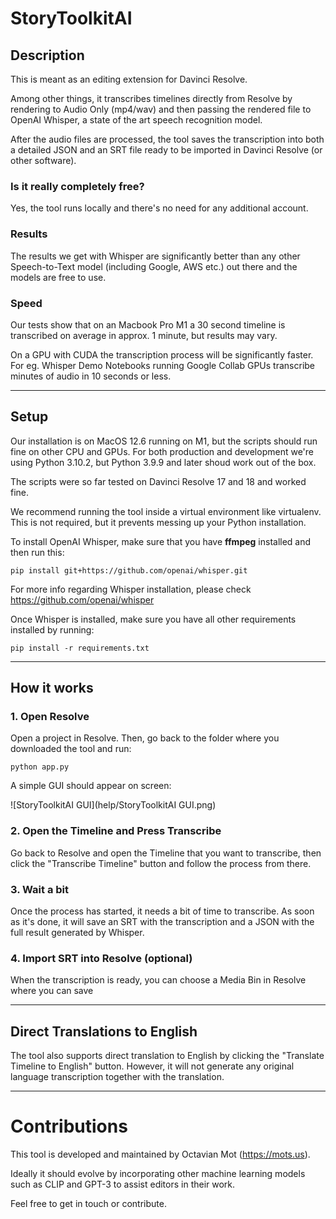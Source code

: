 # StoryToolkitAI

## Description

This is meant as an editing extension for Davinci Resolve. 

Among other things, it transcribes timelines directly from Resolve by rendering to Audio Only (mp4/wav) and then passing the rendered file to OpenAI Whisper, a state of the art speech recognition model. 

After the audio files are processed, the tool saves the transcription into both a detailed JSON and an SRT file ready to be imported in Davinci Resolve (or other software).

### Is it really completely free?
Yes, the tool runs locally and there's no need for any additional account.

### Results
The results we get with Whisper are significantly better than any other Speech-to-Text model (including Google, AWS etc.) out there and the models are free to use.

### Speed
Our tests show that on an Macbook Pro M1 a 30 second timeline is transcribed on average in approx. 1 minute, but results may vary.

On a GPU with CUDA the transcription process will be significantly faster. For eg. Whisper Demo Notebooks running Google Collab GPUs transcribe minutes of audio in 10 seconds or less.

---

## Setup

Our installation is on MacOS 12.6 running on M1, but the scripts should run fine on other CPU and GPUs. For both production and development we're using Python 3.10.2, but Python 3.9.9 and later shoud work out of the box.

The scripts were so far tested on Davinci Resolve 17 and 18 and worked fine.

We recommend running the tool inside a virtual environment like virtualenv. This is not required, but it prevents messing up your Python installation.

To install OpenAI Whisper, make sure that you have **ffmpeg** installed and then run this:

    pip install git+https://github.com/openai/whisper.git 

For more info regarding Whisper installation, please check https://github.com/openai/whisper 

Once Whisper is installed, make sure you have all other requirements installed by running:

    pip install -r requirements.txt

---

## How it works

### 1. Open Resolve
Open a project in Resolve. Then, go back to the folder where you downloaded the tool and run:
    
    python app.py

A simple GUI should appear on screen:

![StoryToolkitAI GUI](help/StoryToolkitAI GUI.png)

### 2. Open the Timeline and Press Transcribe 

Go back to Resolve and open the Timeline that you want to transcribe, then click the "Transcribe Timeline" button and follow the process from there.

### 3. Wait a bit

Once the process has started, it needs a bit of time to transcribe. As soon as it's done, it will save an SRT with the transcription and a JSON with the full result generated by Whisper.

### 4. Import SRT into Resolve (optional)
When the transcription is ready, you can choose a Media Bin in Resolve where you can save 

---

## Direct Translations to English
The tool also supports direct translation to English by clicking the "Translate Timeline to English" button. However, it will not generate any original language transcription together with the translation.

---

# Contributions
This tool is developed and maintained by Octavian Mot (https://mots.us).

Ideally it should evolve by incorporating other machine learning models such as CLIP and GPT-3 to assist editors in their work.

Feel free to get in touch or contribute. 